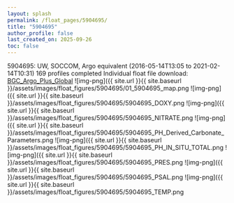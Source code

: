 ```yaml
---
layout: splash
permalink: /float_pages/5904695/
title: "5904695"
author_profile: false
last_created_on: 2025-09-26
toc: false
---
```

 
5904695: UW, SOCCOM, Argo equivalent (2016-05-14T13:05 to 2021-02-14T10:31)
169 profiles completed
Individual float file download: [BGC_Argo_Plus_Global](https://ftp.soest.hawaii.edu/bgc_argo_plus/Individual_Floats/outliers_removed/5904695_Sprof_processed.nc)
![img-png]({{ site.url }}{{ site.baseurl }}/assets/images/float_figures/5904695/01_5904695_map.png
![img-png]({{ site.url }}{{ site.baseurl }}/assets/images/float_figures/5904695/5904695_DOXY.png
![img-png]({{ site.url }}{{ site.baseurl }}/assets/images/float_figures/5904695/5904695_NITRATE.png
![img-png]({{ site.url }}{{ site.baseurl }}/assets/images/float_figures/5904695/5904695_PH_Derived_Carbonate_Parameters.png
![img-png]({{ site.url }}{{ site.baseurl }}/assets/images/float_figures/5904695/5904695_PH_IN_SITU_TOTAL.png
![img-png]({{ site.url }}{{ site.baseurl }}/assets/images/float_figures/5904695/5904695_PRES.png
![img-png]({{ site.url }}{{ site.baseurl }}/assets/images/float_figures/5904695/5904695_PSAL.png
![img-png]({{ site.url }}{{ site.baseurl }}/assets/images/float_figures/5904695/5904695_TEMP.png
